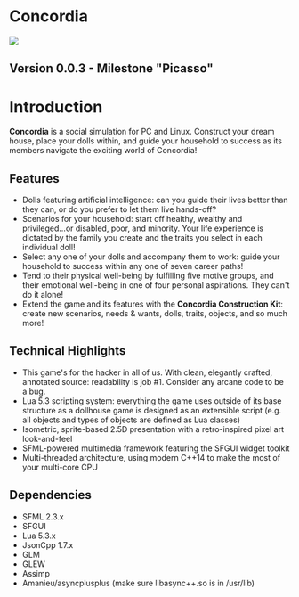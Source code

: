 Concordia
=========

<img src="http://i.imgur.com/3xK1zDE.png">

## Version 0.0.3 - Milestone "Picasso"

# Introduction

**Concordia** is a social simulation for PC and Linux. Construct your dream house, place your dolls within, and guide your household to success as its members navigate the exciting world of Concordia!

## Features

* Dolls featuring artificial intelligence: can you guide their lives better than they can, or do you prefer to let them live hands-off?
* Scenarios for your household: start off healthy, wealthy and privileged...or disabled, poor, and minority. Your life experience is dictated by the family you create and the traits you select in each individual doll!
* Select any one of your dolls and accompany them to work: guide your household to success within any one of seven career paths!
* Tend to their physical well-being by fulfilling five motive groups, and their emotional well-being in one of four personal aspirations. They can't do it alone!
* Extend the game and its features with the **Concordia Construction Kit**: create new scenarios, needs & wants, dolls, traits, objects, and so much more!

## Technical Highlights

* This game's for the hacker in all of us. With clean, elegantly crafted, annotated source: readability is job #1. Consider any arcane code to be a bug.
* Lua 5.3 scripting system: everything the game uses outside of its base structure as a dollhouse game is designed as an extensible script (e.g. all objects and types of objects are defined as Lua classes)
* Isometric, sprite-based 2.5D presentation with a retro-inspired pixel art look-and-feel
* SFML-powered multimedia framework featuring the SFGUI widget toolkit
* Multi-threaded architecture, using modern C++14 to make the most of your multi-core CPU

## Dependencies
* SFML 2.3.x
* SFGUI
* Lua 5.3.x
* JsonCpp 1.7.x
* GLM
* GLEW
* Assimp
* Amanieu/asyncplusplus (make sure libasync++.so is in /usr/lib)
